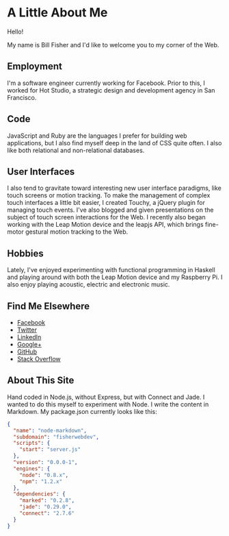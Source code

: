 A Little About Me
=================

Hello!

My name is Bill Fisher and I'd like to welcome you to my corner of the Web.

Employment
----------

I'm a software engineer currently working for Facebook.  Prior to this, I worked for Hot Studio, a strategic design and development agency in San Francisco.

Code
----

JavaScript and Ruby are the languages I prefer for building web applications, but I also find myself deep in the land of CSS quite often.  I also like both relational and non-relational databases.

User Interfaces
---------------

I also tend to gravitate toward interesting new user interface paradigms, like touch screens or motion tracking.  To make the management of complex touch interfaces a little bit easier, I created Touchy, a jQuery plugin for managing touch events.  I've also blogged and given presentations on the subject of touch screen interactions for the Web.  I recently also began working with the Leap Motion device and the leapjs API, which brings fine-motor gestural motion tracking to the Web.

Hobbies
-------

Lately, I've enjoyed experimenting with functional programming in Haskell and playing around with both the Leap Motion device and my Raspberry Pi.  I also enjoy playing acoustic, electric and electronic music.

Find Me Elsewhere
-----------------

* [Facebook](https://www.facebook.com/bill.fisher.771)
* [Twitter](https://twitter.com/fisherwebdev)
* [LinkedIn](http://www.linkedin.com/profile/view?id=22333267)
* [Google+](https://plus.google.com/u/0/103329956860310187188/posts)
* [GitHub](https://github.com/fisherwebdev)
* [Stack Overflow](http://stackoverflow.com/users/395379/fisherwebdev)

About This Site
---------------

Hand coded in Node.js, without Express, but with Connect and Jade.  I wanted to do this myself to experiment with Node.  I write the content in Markdown.  My package.json currently looks like this:

```json
{
  "name": "node-markdown",
  "subdomain": "fisherwebdev",
  "scripts": {
    "start": "server.js"
  },
  "version": "0.0.0-1",
  "engines": {
    "node": "0.8.x",
    "npm": "1.2.x"
  },
  "dependencies": {
    "marked": "0.2.8",
    "jade": "0.29.0",
    "connect": "2.7.6"
  }
}
```





